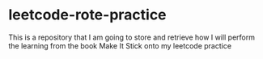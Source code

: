 # leetcode-rote-practice
This is a repository that I am going to store and retrieve how I will perform the learning from the book Make It Stick onto my leetcode practice
